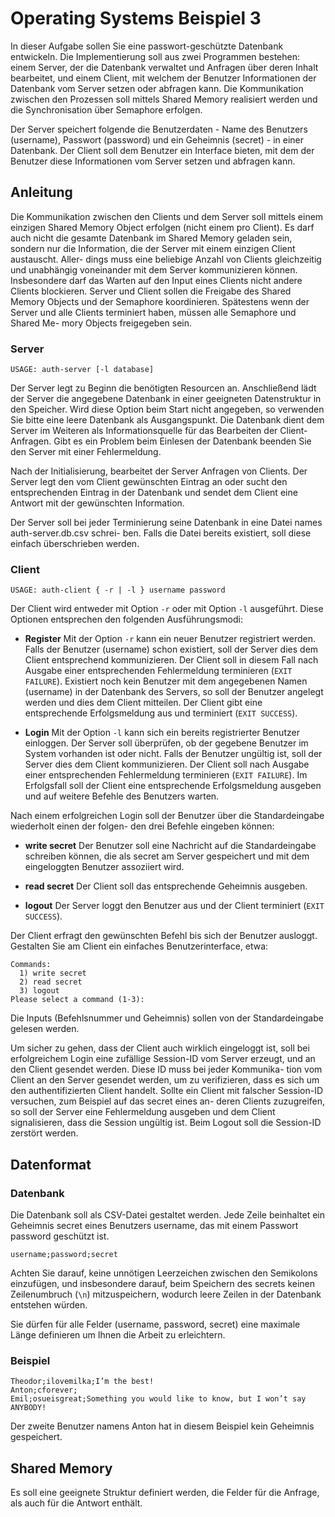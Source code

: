 # Operating Systems Beispiel 3

In dieser Aufgabe sollen Sie eine passwort-geschützte Datenbank entwickeln. Die Implementierung soll aus zwei Programmen bestehen: einem Server, der die Datenbank verwaltet und Anfragen über deren Inhalt bearbeitet, und einem Client, mit welchem der Benutzer Informationen der Datenbank vom Server setzen oder abfragen kann. Die Kommunikation zwischen den Prozessen soll mittels Shared Memory realisiert werden und die Synchronisation über Semaphore erfolgen.

Der Server speichert folgende die Benutzerdaten - Name des Benutzers (username), Passwort (password) und ein Geheimnis (secret) - in einer Datenbank. Der Client soll dem Benutzer ein Interface bieten, mit dem der Benutzer diese Informationen vom Server setzen und abfragen kann.

## Anleitung

Die Kommunikation zwischen den Clients und dem Server soll mittels einem einzigen Shared Memory Object erfolgen (nicht einem pro Client). Es darf auch nicht die gesamte Datenbank im Shared Memory geladen sein, sondern nur die Information, die der Server mit einem einzigen Client austauscht. Aller- dings muss eine beliebige Anzahl von Clients gleichzeitig und unabhängig voneinander mit dem Server kommunizieren können. Insbesondere darf das Warten auf den Input eines Clients nicht andere Clients blockieren.
Server und Client sollen die Freigabe des Shared Memory Objects und der Semaphore koordinieren. Spätestens wenn der Server und alle Clients terminiert haben, müssen alle Semaphore und Shared Me- mory Objects freigegeben sein.

### Server

    USAGE: auth-server [-l database]

Der Server legt zu Beginn die benötigten Resourcen an. Anschließend lädt der Server die angegebene Datenbank in einer geeigneten Datenstruktur in den Speicher. Wird diese Option beim Start nicht angegeben, so verwenden Sie bitte eine leere Datenbank als Ausgangspunkt. Die Datenbank dient dem Server im Weiteren als Informationsquelle für das Bearbeiten der Client-Anfragen. Gibt es ein Problem beim Einlesen der Datenbank beenden Sie den Server mit einer Fehlermeldung.

Nach der Initialisierung, bearbeitet der Server Anfragen von Clients. Der Server legt den vom Client gewünschten Eintrag an oder sucht den entsprechenden Eintrag in der Datenbank und sendet dem Client eine Antwort mit der gewünschten Information.

Der Server soll bei jeder Terminierung seine Datenbank in eine Datei names auth-server.db.csv schrei- ben. Falls die Datei bereits existiert, soll diese einfach überschrieben werden.

### Client

    USAGE: auth-client { -r | -l } username password

Der Client wird entweder mit Option `-r` oder mit Option `-l` ausgeführt. Diese Optionen entsprechen den folgenden Ausführungsmodi:

- __Register__ Mit der Option `-r` kann ein neuer Benutzer registriert werden. Falls der Benutzer (username) schon existiert, soll der Server dies dem Client entsprechend kommunizieren. Der Client soll in diesem Fall nach Ausgabe einer entsprechenden Fehlermeldung terminieren (`EXIT FAILURE`). Existiert noch kein Benutzer mit dem angegebenen Namen (username) in der Datenbank des Servers, so soll der Benutzer angelegt werden und dies dem Client mitteilen. Der Client gibt eine entsprechende Erfolgsmeldung aus und terminiert (`EXIT SUCCESS`).

- __Login__ Mit der Option `-l` kann sich ein bereits registrierter Benutzer einloggen. Der Server soll überprüfen, ob der gegebene Benutzer im System vorhanden ist oder nicht. Falls der Benutzer ungültig ist, soll der Server dies dem Client kommunizieren. Der Client soll nach Ausgabe einer entsprechenden Fehlermeldung terminieren (`EXIT FAILURE`). Im Erfolgsfall soll der Client eine entsprechende Erfolgsmeldung ausgeben und auf weitere Befehle des Benutzers warten.

Nach einem erfolgreichen Login soll der Benutzer über die Standardeingabe wiederholt einen der folgen- den drei Befehle eingeben können:

- __write secret__ Der Benutzer soll eine Nachricht auf die Standardeingabe schreiben können, die als secret am Server gespeichert und mit dem eingeloggten Benutzer assoziiert wird.

- __read secret__ Der Client soll das entsprechende Geheimnis ausgeben.

- __logout__ Der Server loggt den Benutzer aus und der Client terminiert (`EXIT SUCCESS`).

Der Client erfragt den gewünschten Befehl bis sich der Benutzer ausloggt. Gestalten Sie am Client ein einfaches Benutzerinterface, etwa:

    Commands:
      1) write secret
      2) read secret
      3) logout
    Please select a command (1-3):

Die Inputs (Befehlsnummer und Geheimnis) sollen von der Standardeingabe gelesen werden.

Um sicher zu gehen, dass der Client auch wirklich eingeloggt ist, soll bei erfolgreichem Login eine zufällige Session-ID vom Server erzeugt, und an den Client gesendet werden. Diese ID muss bei jeder Kommunika- tion vom Client an den Server gesendet werden, um zu verifizieren, dass es sich um den authentifizierten Client handelt. Sollte ein Client mit falscher Session-ID versuchen, zum Beispiel auf das secret eines an- deren Clients zuzugreifen, so soll der Server eine Fehlermeldung ausgeben und dem Client signalisieren, dass die Session ungültig ist. Beim Logout soll die Session-ID zerstört werden.

## Datenformat

### Datenbank

Die Datenbank soll als CSV-Datei gestaltet werden. Jede Zeile beinhaltet ein Geheimnis secret eines Benutzers username, das mit einem Passwort password geschützt ist.

    username;password;secret

Achten Sie darauf, keine unnötigen Leerzeichen zwischen den Semikolons einzufügen, und insbesondere darauf, beim Speichern des secrets keinen Zeilenumbruch (`\n`) mitzuspeichern, wodurch leere Zeilen in der Datenbank entstehen würden.

Sie dürfen für alle Felder (username, password, secret) eine maximale Länge definieren um Ihnen die Arbeit zu erleichtern.

### Beispiel

    Theodor;ilovemilka;I’m the best!
    Anton;cforever;
    Emil;osueisgreat;Something you would like to know, but I won’t say ANYBODY!

Der zweite Benutzer namens Anton hat in diesem Beispiel kein Geheimnis gespeichert.

## Shared Memory

Es soll eine geeignete Struktur definiert werden, die Felder für die Anfrage, als auch für die Antwort enthält.
